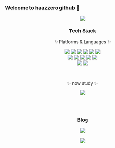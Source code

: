 ### Welcome to haazzero github 👋

<div align=center>
    <img src="https://capsule-render.vercel.app/api?type=waving&color=FFCC5C&height=200&section=header&text=🐤&fontSize=90" /
</div>

<div align=center>
	<h3>Tech Stack</h3>
	<p>✨ Platforms & Languages ✨</p> 
<!-- 기술 스택 --> 
<img src="https://img.shields.io/badge/JAVA-007396?style=for-the-badge&logo=Java&logoColor=white">
<img src="https://img.shields.io/badge/Spring-6DB33F?style=for-the-badge&logo=Spring&logoColor=white">
<img src="https://img.shields.io/badge/Python-3776AB?style=for-the-badge&logo=Python&logoColor=white">
<img src="https://img.shields.io/badge/Eclipse-2C2255?style=for-the-badge&logo=Eclipse%20IDE&logoColor=white">
<img src="https://img.shields.io/badge/VSCode-007ACC?style=for-the-badge&logo=VisualStudioCode&logoColor=white">
<img src="https://img.shields.io/badge/Oracle-F80000?style=for-the-badge&logo=Oracle&logoColor=white"><br> 
	
<img src="https://img.shields.io/badge/React-61DAFB?style=for-the-badge&logo=React&logoColor=white">
<img src="https://img.shields.io/badge/JavaScript-F7DF1E?style=for-the-badge&logo=JavaScript&logoColor=white">
<img src="https://img.shields.io/badge/HTML5-E34F26?style=for-the-badge&logo=HTML5&logoColor=white">
<img src="https://img.shields.io/badge/CSS3-1572B6?style=for-the-badge&logo=CSS3&logoColor=white">
<img src="https://img.shields.io/badge/Bootstrap-7952B3?style=for-the-badge&logo=Bootstrap&logoColor=white"><br>

<img src="https://img.shields.io/badge/github-181717?style=for-the-badge&logo=github&logoColor=white">
<img src="https://img.shields.io/badge/notion-000000?style=for-the-badge&logo=notion&logoColor=white">

<br><p>✨ now study ✨</p> 
<img src="https://img.shields.io/badge/Flutter-02569B?style=for-the-badge&logo=flutter&logoColor=white"/>

 <br/>
 <br/>
<h3>Blog</h3>
<!-- 개인 블로그 -->
<a href="https://haazzero-log.vercel.app/"><img src="https://img.shields.io/badge/haazzero-000000?style=for-the-badge&logo=vercel&logoColor=white"></a><br><br/>
<!-- 방문자수 --> 
<a href="https://hits.seeyoufarm.com"><img src="https://hits.seeyoufarm.com/api/count/incr/badge.svg?url=https%3A%2F%2Fgithub.com%2Fhaazzero%2Fhit-counter&count_bg=%23FFD731&title_bg=%23555555&icon=&icon_color=%23E7E7E7&title=hits&edge_flat=true"/></a>
</div>

<!--
**haazzero/haazzero** is a ✨ _special_ ✨ repository because its `README.md` (this file) appears on your GitHub profile.
Here are some ideas to get you started:
- 🔭 I’m currently working on ...
- 🌱 I’m currently learning ...
- 👯 I’m looking to collaborate on ...
- 🤔 I’m looking for help with ...
- 💬 Ask me about ...
- 📫 How to reach me: ...
- 😄 Pronouns: ...
- ⚡ Fun fact: ...
-->
<!--
![Anurag's GitHub stats](https://github-readme-stats.vercel.app/api?username=haazzero&show_icons=true&theme=buefy)
-->
<!--
![Anurag's GitHub stats](https://github-readme-stats.vercel.app/api?username=haazzero&show_icons=true&theme=buefy)
-->
